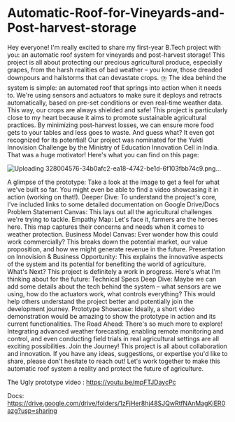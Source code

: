 # Automatic-Roof-for-Vineyards-and-Post-harvest-storage
Hey everyone! I'm really excited to share my first-year B.Tech project with you: an automatic roof system for vineyards and post-harvest storage! This project is all about protecting our precious agricultural produce, especially grapes, from the harsh realities of bad weather – you know, those dreaded downpours and hailstorms that can devastate crops. ⛈️ The idea behind the system is simple: an automated roof that springs into action when it needs to. We're using sensors and actuators to make sure it deploys and retracts automatically, based on pre-set conditions or even real-time weather data. This way, our crops are always shielded and safe! This project is particularly close to my heart because it aims to promote sustainable agricultural practices. By minimizing post-harvest losses, we can ensure more food gets to your tables and less goes to waste. And guess what? It even got recognized for its potential! Our project was nominated for the Yukti Innovision Challenge by the Ministry of Education Innovation Cell in India. That was a huge motivator! Here's what you can find on this page:

![Uploading 328004576-34b0afc2-ea18-4742-be1d-6f103fbb74c9.png…]()

A glimpse of the prototype: Take a look at the image  to get a feel for what we've built so far. You might even be able to find a video showcasing it in action (working on that!).
Deeper Dive: To understand the project's core, I've included links to some detailed documentation on Google Drive/Docs 
Problem Statement Canvas: This lays out all the agricultural challenges we're trying to tackle.
Empathy Map: Let's face it, farmers are the heroes here. This map captures their concerns and needs when it comes to weather protection.
Business Model Canvas: Ever wonder how this could work commercially? This breaks down the potential market, our value proposition, and how we might generate revenue in the future.
Presentation on Innovision & Business Opportunity: This explains the innovative aspects of the system and its potential for benefiting the world of agriculture. What's Next? This project is definitely a work in progress. Here's what I'm thinking about for the future:
Technical Specs Deep Dive: Maybe we can add some details about the tech behind the system – what sensors are we using, how do the actuators work, what controls everything? This would help others understand the project better and potentially join the development journey.
Prototype Showcase: Ideally, a short video demonstration would be amazing to show the prototype in action and its current functionalities.
The Road Ahead: There's so much more to explore! Integrating advanced weather forecasting, enabling remote monitoring and control, and even conducting field trials in real agricultural settings are all exciting possibilities. Join the Journey! This project is all about collaboration and innovation. If you have any ideas, suggestions, or expertise you'd like to share, please don't hesitate to reach out! Let's work together to make this automatic roof system a reality and protect the future of agriculture.



The Ugly prototype video : https://youtu.be/mpFTJDaycPc

Docs: https://drive.google.com/drive/folders/1zFjHer8hj48SJQwRtfNAnMagKiER0azg?usp=sharing
